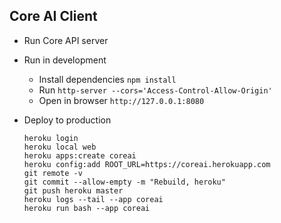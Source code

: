 ## Core AI Client

* Run Core API server

* Run in development
  * Install dependencies `npm install`
  * Run `http-server --cors='Access-Control-Allow-Origin'`
  * Open in browser `http://127.0.0.1:8080`

* Deploy to production
  ```
  heroku login
  heroku local web
  heroku apps:create coreai
  heroku config:add ROOT_URL=https://coreai.herokuapp.com
  git remote -v
  git commit --allow-empty -m "Rebuild, heroku"
  git push heroku master
  heroku logs --tail --app coreai
  heroku run bash --app coreai
  ```
